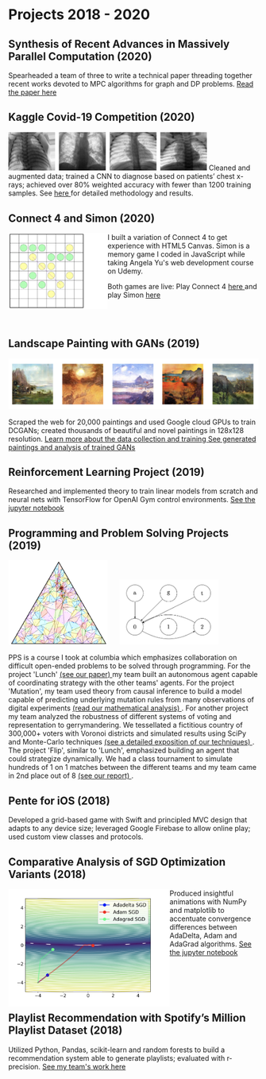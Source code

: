 # Projects 2018 - 2020

## Synthesis of Recent Advances in Massively Parallel Computation (2020)
Spearheaded a team of three to write a technical paper threading together recent works devoted to MPC algorithms for graph and DP problems.
<a href="Advanced_Algorithms_Project.pdf" target="_blank" >  Read the paper here </a>

## Kaggle Covid-19 Competition (2020)
<img src="covid.png" alt="Covid" width="400"/>
Cleaned and augmented data; trained a CNN to diagnose based on patients’ chest x-rays; achieved over 80% weighted accuracy with fewer than 1200 training samples.
See <a href="ML_Project_Report.pdf" target="_blank"> here </a> for detailed methodology and results.

## Connect 4 and Simon (2020)
<img align="left" src="pente.png" alt="Connect 4" width="200"/> I built a variation of Connect 4 to get experience with HTML5 Canvas.  Simon is a memory game I coded in JavaScript while taking Angela Yu's web development course on Udemy.  

Both games are live: Play Connect 4 <a href="https://john-daciuk.github.io/pente-js/" target="_blank"> here </a> and  play Simon <a href="https://john-daciuk.github.io/simon-game/" target="_blank"> here </a>

<br/><br/>


## Landscape Painting with GANs (2019)
![Paintings](paintings.png)

Scraped the web for 20,000 paintings and used Google cloud GPUs to train DCGANs; created thousands of beautiful and novel paintings in 128x128 resolution.
<a href="DL-final-project training.html" target="_blank"> Learn more about the data collection and training </a>
<a href="DL-final-project-results.html" target="_blank"> See generated paintings and analysis of trained GANs </a>




## Reinforcement Learning Project (2019)
Researched and implemented theory to train linear models from scratch and neural nets with TensorFlow for OpenAI Gym control environments.
<a href="rl.html" target="_blank"> See the jupyter notebook </a>




## Programming and Problem Solving Projects (2019)
<img src="pps2.png" alt="Threeland" width="200"/> &nbsp;&nbsp;&nbsp;&nbsp; <img src="pps3.png" alt="Mutation" width="200"/>

PPS is a course I took at columbia which emphasizes collaboration on difficult open-ended problems to be solved through programming.  For the project 'Lunch' <a href="lunch.pdf" target="_blank"> (see our paper) </a> my team built an autonomous agent capable of coordinating strategy with the other teams' agents.  For the project 'Mutation', my team used theory from causal inference to build a model capable of predicting underlying mutation rules from many observations of digital experiments <a href="mutation.pdf" target="_blank"> (read our mathematical analysis) </a>.  For another project my team analyzed the robustness of different systems of voting and representation to gerrymandering.  We tessellated a fictitious country of 300,000+ voters with Voronoi districts and simulated results using SciPy and Monte-Carlo techniques <a href="threeland.pdf" target="_blank"> (see a detailed exposition of our techniques) </a>.  The project 'Flip', similar to 'Lunch', emphasized building an agent that could strategize dynamically.  We had a class tournament to simulate hundreds of 1 on 1 matches between the different teams and my team came in 2nd place out of 8 <a href="flip.pdf" target="_blank"> (see our report) </a>.


## Pente for iOS (2018) 
Developed a grid-based game with Swift and principled MVC design that adapts to any device size; leveraged Google Firebase to allow online play; used custom view classes and protocols.




## Comparative Analysis of SGD Optimization Variants (2018)
<img src="SGD.png" align="left" alt="SGD" width="325"/> 

Produced insightful animations with NumPy and matplotlib to accentuate convergence differences between AdaDelta, Adam and AdaGrad algorithms. <a href="GD_animations.html" target="_blank"> See the jupyter notebook </a>




<br/><br/><br/><br/>


## Playlist Recommendation with Spotify’s Million Playlist Dataset (2018)
Utilized Python, Pandas, scikit-learn and random forests to build a recommendation system able to generate playlists; evaluated with r-precision.
<a href="https://tralpha.github.io/spotify-project/project-statement-and-goals.html" target="_blank"> See my team's work here </a>


